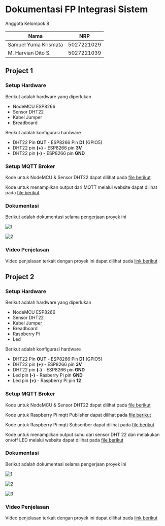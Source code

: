 # Dokumentasi FP Integrasi Sistem

Anggota Kelompok 8

| Nama                 | NRP        |
| -------------------- | ---------- |
| Samuel Yuma Krismata | 5027221029 |
| M. Harvian Dito S.   | 5027221039 |

## Project 1

### Setup Hardware

Berikut adalah hardware yang diperlukan

-   NodeMCU ESP8266
-   Sensor DHT22
-   Kabel Jumper
-   Breadboard

Berikut adalah konfigurasi hardware

-   DHT22 Pin **OUT** - ESP8266 Pin **D1** (GPIO5)
-   DHT22 pin **(+)** - ESP8266 pin **3V**
-   DHT22 pin **(-)** - ESP8266 pin **GND**

### Setup MQTT Broker

Kode untuk NodeMCU & Sensor DHT22 dapat dilihat pada [file berikut](./project-1/MQTT.ino)

Kode untuk menampilkan output dari MQTT melalui website dapat dilihat pada [file berikut](./project-1/index.html)

### Dokumentasi

Berikut adalah dokumentasi selama pengerjaan proyek ini

![1](https://github.com/harvdt/Project-FP-MQTT-Integrasi_Sistem/assets/118542326/78f7f947-d4e8-4cd7-b48a-8da8ad2df23c)

![2](https://github.com/harvdt/Project-FP-MQTT-Integrasi_Sistem/assets/118542326/da5fed03-2271-4312-b2e9-ecbce00e513e)

### Video Penjelasan

Video penjelasan terkait dengan proyek ini dapat dilihat pada [link berikut](https://youtu.be/8HK9N1a3S1U)

## Project 2

### Setup Hardware

Berikut adalah hardware yang diperlukan

-   NodeMCU ESP8266
-   Sensor DHT22
-   Kabel Jumper
-   Breadboard
-   Raspberry Pi
-   Led

Berikut adalah konfigurasi hardware

-   DHT22 Pin **OUT** - ESP8266 Pin **D1** (GPIO5)
-   DHT22 pin **(+)** - ESP8266 pin **3V**
-   DHT22 pin **(-)** - ESP8266 pin **GND**
-   Led pin **(-)** - Rasberry Pi pin **GND**
-   Led pin **(+)** - Raspberry Pi pin **12**

### Setup MQTT Broker

Kode untuk NodeMCU & Sensor DHT22 dapat dilihat pada [file berikut](./project-2/ino-Code/MQTT.ino)

Kode untuk Raspberry Pi mqtt Publisher dapat dilihat pada [file berikut](./project-2/Python-Code/mqtt_pub.py)

Kode untuk Raspberry Pi mqtt Subscriber dapat dilihat pada [file berikut](./project-2/Python-Code/mqtt_sub.py)

Kode untuk menampilkan output suhu dari sensor DHT 22 dan melakukan on/off LED melalui website dapat dilihat pada [file berikut](./project-2/Web/index.html)

### Dokumentasi

Berikut adalah dokumentasi selama pengerjaan proyek ini

![1](https://github.com/harvdt/Project-FP-MQTT-Integrasi_Sistem/assets/115382618/72508b72-e0e0-46a6-a055-1143f78342a3)

![2](https://github.com/harvdt/Project-FP-MQTT-Integrasi_Sistem/assets/115382618/e100e5dc-e199-4d1a-9c3b-bc04518b0eea)

![3](https://github.com/harvdt/Project-FP-MQTT-Integrasi_Sistem/assets/115382618/cf887aae-0d69-4e7d-b3cf-b0b95a29ebcf)

### Video Penjelasan

Video penjelasan terkait dengan proyek ini dapat dilihat pada [link berikut](https://youtu.be/oH-x2QYfXsM?si=RSHeB1j34df-oyhb)
